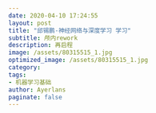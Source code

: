 ```yaml
---
date: 2020-04-10 17:24:55
layout: post
title: "邱锡鹏-神经网络与深度学习 学习"
subtitle: 颅内rework
description: 再启程
image: /assets/80315515_1.jpg
optimized_image: /assets/80315515_1.jpg
category:
tags:
- 机器学习基础
author: Ayerlans
paginate: false
---
```

